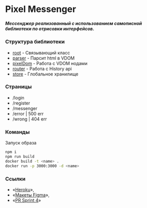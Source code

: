 # Pixel Messenger

##### Мессенджер реализованный c использованием самописной библиотеки по отрисовки интерфейсов.

### Структура библиотеки
- [root](https://github.com/Kuart/middle.messenger.praktikum.yandex/tree/main/src/utils/pixel/root) - Связывающий класс
- [parser](https://github.com/Kuart/middle.messenger.praktikum.yandex/tree/main/src/utils/pixel/parser) - Парсит html в VDOM
- [pixelDom](https://github.com/Kuart/middle.messenger.praktikum.yandex/tree/main/src/utils/pixel/pixelDom) - Работа с VDOM нодами
- [router](https://github.com/Kuart/middle.messenger.praktikum.yandex/tree/main/src/utils/pixel/router) - Работа с History api
- [store](https://github.com/Kuart/middle.messenger.praktikum.yandex/tree/main/src/utils/pixel/store) - Глобальное хранилище

### Страницы
- /login  
- /register
- /messenger
- /error | 500 err
- /wrong | 404 err
    
### Команды
Запуск образа

```sh
npm i
npm run build
docker build -t <name> .
docker run -p 3000:3000 -d <name>
```

### **Ссылки**
- «[Heroku](https://pixel-messenger.herokuapp.com/)»,
- «[Макеты Figma](https://www.figma.com/file/J0pgivTE3a1LNOoGOEZOAV/PixelChat?node-id=1%3A20)»,
- «[PR Sprint 4](https://github.com/Kuart/middle.messenger.praktikum.yandex/pull/2)»
